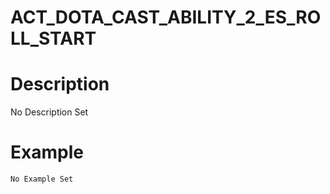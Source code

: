 # ACT_DOTA_CAST_ABILITY_2_ES_ROLL_START
# Description
No Description Set
# Example
```No Example Set```